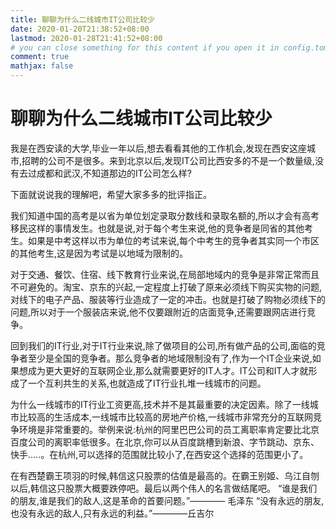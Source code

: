 ```yaml
---
title: 聊聊为什么二线城市IT公司比较少
date: 2020-01-20T21:38:52+08:00
lastmod: 2020-01-28T21:41:52+08:00
# you can close something for this content if you open it in config.toml.
comment: true
mathjax: false
---
```


# 聊聊为什么二线城市IT公司比较少

我是在西安读的大学,毕业一年以后,想去看看其他的工作机会,发现在西安这座城市,招聘的公司不是很多。来到北京以后,发现IT公司比西安多的不是一个数量级,没有去过成都和武汉,不知道那边的IT公司怎么样?

下面就说说我的理解吧，希望大家多多的批评指正。

我们知道中国的高考是以省为单位划定录取分数线和录取名额的,所以才会有高考移民这样的事情发生。也就是说,对于每个考生来说,他的竞争者是同省的其他考生。如果是中考这样以市为单位的考试来说,每个中考生的竞争者其实同一个市区的其他考生,这是因为考试是以地域为限制的。

对于交通、餐饮、住宿、线下教育行业来说,在局部地域内的竞争是非常正常而且不可避免的。淘宝、京东的兴起,一定程度上打破了原来必须线下购买实物的问题,对线下的电子产品、服装等行业造成了一定的冲击。也就是打破了购物必须线下的问题,所以对于一个服装店来说,他不仅要跟附近的店面竞争,还需要跟网店进行竞争。

回到我们的IT行业,对于IT行业来说,除了做项目的公司,所有做产品的公司,面临的竞争者至少是全国的竞争者。那么竞争者的地域限制没有了,作为一个IT企业来说,如果想成为更大更好的互联网企业,那么就需要更好的IT人才。IT公司和IT人才就形成了一个互利共生的关系,也就造成了IT行业扎堆一线城市的问题。

为什么一线城市的IT行业工资更高,技术并不是其最重要的决定因素。除了一线城市比较高的生活成本,一线城市比较高的房地产价格,一线城市非常充分的互联网竞争环境是非常重要的。举例来说:杭州的阿里巴巴公司的员工离职率肯定要比北京百度公司的离职率低很多。在北京,你可以从百度跳槽到新浪、字节跳动、京东、快手.....。在杭州,可以选择的范围就比较小了,在西安这个选择的范围更小了。

在有西楚霸王项羽的时候,韩信这只股票的估值是最高的。在霸王别姬、乌江自刎以后,韩信这只股票大概要跌停吧。最后以两个伟人的名言做结尾吧。
“谁是我们的朋友,谁是我们的敌人,这是革命的首要问题。”———— 毛泽东
“没有永远的朋友,也没有永远的敌人,只有永远的利益。”————丘吉尔